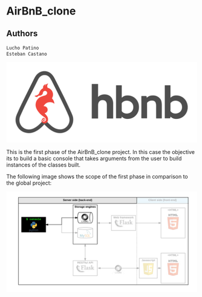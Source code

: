 # AirBnB_clone

## Authors
    Lucho Patino
    Esteban Castano

![image1](hbnb.png)

This is the first phase of the AirBnB_clone project. In this case the objective its to build a basic console 
that takes arguments from the user to build instances of the classes built.

The following image shows the scope of the first phase in comparison to the global project:


![image1](phase1.png)